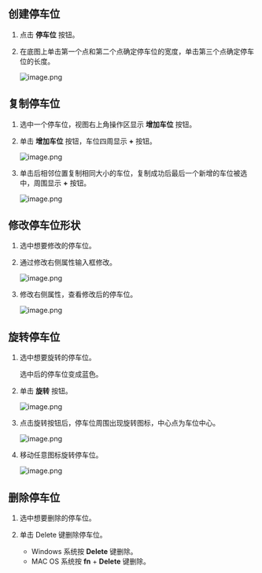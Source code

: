 ## 创建停车位

1. 点击 **停车位** 按钮。

4. 在底图上单击第一个点和第二个点确定停车位的宽度，单击第三个点确定停车位的长度。

   ![image.png](https://bce.bdstatic.com/doc/Apollo-Homepage-Document/Apollo_Beta_Doc/image_5ce34e6.png)


## 复制停车位

1. 选中一个停车位，视图右上角操作区显示 **增加车位** 按钮。
2. 单击 **增加车位** 按钮，车位四周显示 **+** 按钮。

   ![image.png](https://bce.bdstatic.com/doc/Apollo-Homepage-Document/Apollo_Beta_Doc/image_d046cee.png)

3. 单击后相邻位置复制相同大小的车位，复制成功后最后一个新增的车位被选中，周围显示 **+** 按钮。

   ![image.png](https://bce.bdstatic.com/doc/Apollo-Homepage-Document/Apollo_Beta_Doc/image_3c8c868.png)


## 修改停车位形状

1. 选中想要修改的停车位。
2. 通过修改右侧属性输入框修改。

   ![image.png](https://bce.bdstatic.com/doc/Apollo-Homepage-Document/Apollo_Beta_Doc/image_d289465.png)

3. 修改右侧属性，查看修改后的停车位。

   ![image.png](https://bce.bdstatic.com/doc/Apollo-Homepage-Document/Apollo_Beta_Doc/image_455d612.png)





## 旋转停车位

1. 选中想要旋转的停车位。

   选中后的停车位变成蓝色。

2. 单击 **旋转** 按钮。

   ![image.png](https://bce.bdstatic.com/doc/Apollo-Homepage-Document/Apollo_Beta_Doc/image_63af776.png)

3. 点击旋转按钮后，停车位周围出现旋转图标，中心点为车位中心。

   ![image.png](https://bce.bdstatic.com/doc/Apollo-Homepage-Document/Apollo_Beta_Doc/image_de03980.png)

4. 移动任意图标旋转停车位。

   ![image.png](https://bce.bdstatic.com/doc/Apollo-Homepage-Document/Apollo_Beta_Doc/image_e59155f.png)


 ## 删除停车位

1. 选中想要删除的停车位。
2. 单击 Delete 键删除停车位。

   - Windows 系统按 **Delete** 键删除。
   - MAC OS 系统按 **fn** + **Delete** 键删除。
